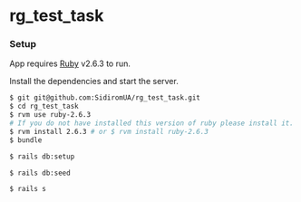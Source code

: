 # rg_test_task

### Setup

App requires [Ruby](https://www.ruby-lang.org/en/) v2.6.3 to run.

Install the dependencies and start the server.

```sh
$ git git@github.com:SidiromUA/rg_test_task.git
$ cd rg_test_task
$ rvm use ruby-2.6.3
# If you do not have installed this version of ruby please install it.
$ rvm install 2.6.3 # or $ rvm install ruby-2.6.3
$ bundle
```

```sh
$ rails db:setup
```

```sh
$ rails db:seed
```

```sh
$ rails s
```